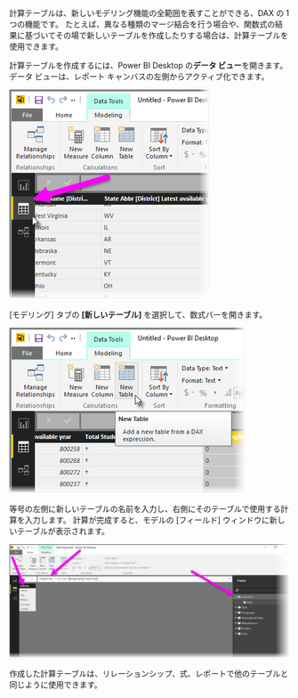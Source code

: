 計算テーブルは、新しいモデリング機能の全範囲を表すことができる、DAX の 1 つの機能です。 たとえば、異なる種類のマージ結合を行う場合や、関数式の結果に基づいてその場で新しいテーブルを作成したりする場合は、計算テーブルを使用できます。

計算テーブルを作成するには、Power BI Desktop の**データ ビュー**を開きます。データ ビューは、レポート キャンバスの左側からアクティブ化できます。

![](media/2-6-create-calculated-tables/2-6_1.png)

[モデリング] タブの **[新しいテーブル]** を選択して、数式バーを開きます。

![](media/2-6-create-calculated-tables/2-6_1b.png)

等号の左側に新しいテーブルの名前を入力し、右側にそのテーブルで使用する計算を入力します。 計算が完成すると、モデルの [フィールド] ウィンドウに新しいテーブルが表示されます。

![](media/2-6-create-calculated-tables/2-6_2.png)

作成した計算テーブルは、リレーションシップ、式、レポートで他のテーブルと同じように使用できます。

